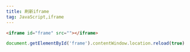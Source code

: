 ```yaml
---
title: 刷新iframe  
tag: JavaScript,iframe  
---  
```


```html
<iframe id="frame" src=""></iframe>
```
```js
document.getElementById('frame').contentWindow.location.reload(true)
```  
  